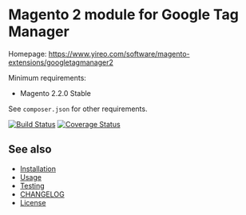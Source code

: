 # Magento 2 module for Google Tag Manager
Homepage: https://www.yireo.com/software/magento-extensions/googletagmanager2

Minimum requirements:
* Magento 2.2.0 Stable

See `composer.json` for other requirements.

[![Build Status](https://travis-ci.org/yireo/Yireo_GoogleTagManager2.svg?branch=master)](https://travis-ci.org/yireo/Yireo_GoogleTagManager2) [![Coverage Status](https://coveralls.io/repos/github/yireo/Yireo_GoogleTagManager2/badge.svg?branch=master)](https://coveralls.io/github/yireo/Yireo_GoogleTagManager2?branch=master)

## See also
- [Installation](INSTALL.md)
- [Usage](USAGE.md)
- [Testing](TESTING.md)
- [CHANGELOG](CHANGELOG.md)
- [License](LICENSE.txt)
